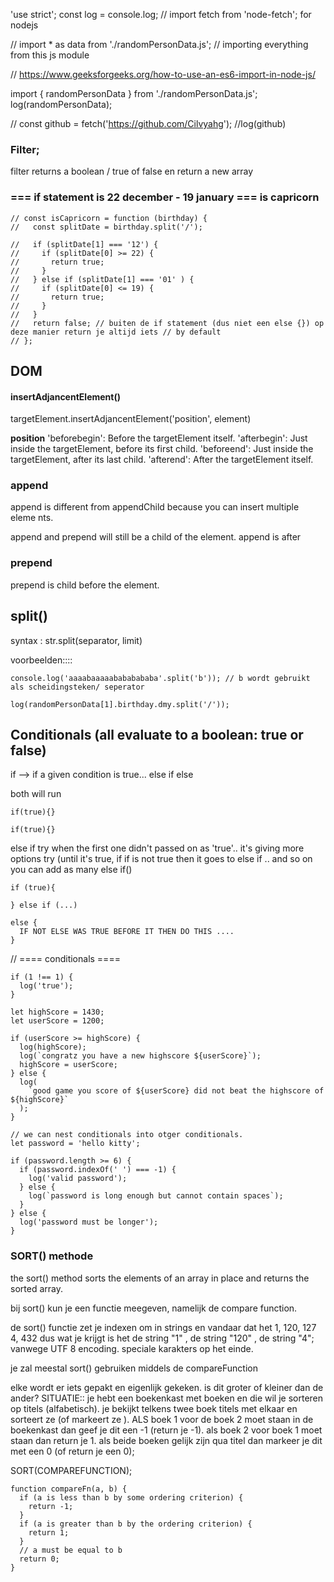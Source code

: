 'use strict';
const log = console.log;
// import fetch from 'node-fetch'; for nodejs

// import \* as data from './randomPersonData.js'; // importing everything from this js module

// https://www.geeksforgeeks.org/how-to-use-an-es6-import-in-node-js/

import { randomPersonData } from './randomPersonData.js';
log(randomPersonData);

// const github = fetch('https://github.com/Cilvyahg');
//log(github)

### Filter;

filter returns a boolean / true of false en return a new array

### === if statement is 22 december - 19 january === is capricorn

```
// const isCapricorn = function (birthday) {
//   const splitDate = birthday.split('/');

//   if (splitDate[1] === '12') {
//     if (splitDate[0] >= 22) {
//       return true;
//     }
//   } else if (splitDate[1] === '01' ) {
//     if (splitDate[0] <= 19) {
//       return true;
//     }
//   }
//   return false; // buiten de if statement (dus niet een else {}) op deze manier return je altijd iets // by default
// };

```

## DOM

#### insertAdjancentElement()

targetElement.insertAdjancentElement('position', element)

**position**
'beforebegin': Before the targetElement itself.
'afterbegin': Just inside the targetElement, before its first child.
'beforeend': Just inside the targetElement, after its last child.
'afterend': After the targetElement itself.

### append

append is different from appendChild because you can insert multiple eleme nts.

append and prepend will still be a child of the element. append is after

### prepend

prepend is child before the element.

## split()

syntax :
str.split(separator, limit)

voorbeelden::::

```
console.log('aaaabaaaaabababababa'.split('b')); // b wordt gebruikt als scheidingsteken/ seperator
```

```
log(randomPersonData[1].birthday.dmy.split('/'));
```


## Conditionals (all evaluate to a boolean: true or false)
if --> if a given condition is true...
else if
else

both will run 
```
if(true){}

if(true){}
```

else if try when the first one didn't passed on as 'true'.. it's giving more options
try (until it's true, if if is not true then it goes to else if .. and so on you can add as many else if()
```
if (true){

} else if (...)
```

```
else {
  IF NOT ELSE WAS TRUE BEFORE IT THEN DO THIS ....
}
```

// ==== conditionals ====

```
if (1 !== 1) {
  log('true');
}

let highScore = 1430;
let userScore = 1200;

if (userScore >= highScore) {
  log(highScore);
  log(`congratz you have a new highscore ${userScore}`);
  highScore = userScore;
} else {
  log(
    `good game you score of ${userScore} did not beat the highscore of ${highScore}`
  );
}

// we can nest conditionals into otger conditionals.
let password = 'hello kitty';

if (password.length >= 6) {
  if (password.indexOf(' ') === -1) {
    log('valid password');
  } else {
    log(`password is long enough but cannot contain spaces`);
  }
} else {
  log('password must be longer');
}
```

### SORT() methode 

the sort() method sorts the elements of an array in place and returns the sorted array. 

bij sort() kun je een functie meegeven, namelijk de compare function. 

de sort() functie zet je indexen om in strings en vandaar dat het 1, 120, 127 4, 432 
dus wat je krijgt is het de string "1" , de string "120" , de string "4"; vanwege UTF 8 encoding. speciale karakters op het einde. 

je zal meestal sort() gebruiken middels de compareFunction

elke wordt er iets gepakt en eigenlijk gekeken. is dit groter of kleiner dan de ander? 
SITUATIE::
je hebt een boekenkast met boeken en die wil je sorteren op  titels (alfabetisch). je bekijkt telkens twee boek titels met elkaar en sorteert ze (of markeert ze ). ALS boek 1 voor de boek 2 moet staan in de boekenkast dan geef je dit een -1 (return je -1). als boek 2 voor boek 1 moet staan dan return je 1.
als beide boeken gelijk zijn qua titel dan markeer je dit met een 0 (of return je een 0);

SORT(COMPAREFUNCTION);

```
function compareFn(a, b) {
  if (a is less than b by some ordering criterion) {
    return -1;
  }
  if (a is greater than b by the ordering criterion) {
    return 1;
  }
  // a must be equal to b
  return 0;
}
```